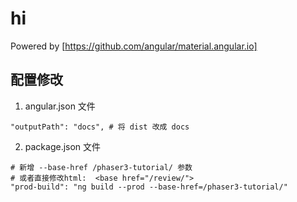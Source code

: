# hi

Powered by [https://github.com/angular/material.angular.io]



## 配置修改

1. angular.json 文件 

```shell
"outputPath": "docs", # 将 dist 改成 docs
```

2. package.json 文件

```shell
# 新增 --base-href /phaser3-tutorial/ 参数
# 或者直接修改html:  <base href="/review/">
"prod-build": "ng build --prod --base-href=/phaser3-tutorial/"
```
